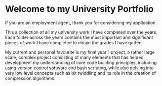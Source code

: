 # Welcome to my University Portfolio

If you are an employment agent, thank you for considering my application. 

This a collection of all my university work I have completed over the years. Each folder across the years contains the most important and significant pieces of work I have completed to obtain the grades I have gotten.

My current and personal favourite is my final year 1 project, a rather large scale, complex project consisting of many elements that has helped development my understanding of core code building principles, including using version control software and bash scripting, while also delving into very low level concepts such as bit twiddling and its role in the creation of compression algorithms.
